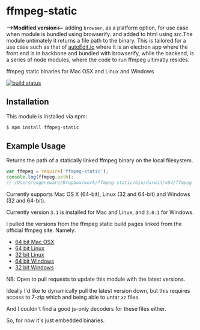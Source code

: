 # ffmpeg-static

**-->Modified version<--** adding `browser`, as a platform option, for use case when module is bundled using browserify. and added to html using src.The module untimately it returns a file path to the binary. This is tailored for a use case such as that of [autoEdit.io](http://autoEdit.io) where it is an electron app where the front end is in backbone and bundled with browserify, while the backend, is a series of node modules, where the code to run ffmpeg ultimatly resides. 

ffmpeg static binaries for Mac OSX and Linux and Windows

[![build status](https://secure.travis-ci.org/eugeneware/ffmpeg-static.png)](http://travis-ci.org/eugeneware/ffmpeg-static)

## Installation

This module is installed via npm:

``` bash
$ npm install ffmpeg-static
```

## Example Usage

Returns the path of a statically linked ffmpeg binary on the local filesystem.

``` js
var ffmpeg = require('ffmpeg-static');
console.log(ffmpeg.path);
// /Users/eugeneware/Dropbox/work/ffmpeg-static/bin/darwin/x64/ffmpeg
```

Currently supports Mac OS X (64-bit), Linux (32 and 64-bit) and Windows
(32 and 64-bit).

Currently version `3.1` is installed for Mac and Linux, and `3.0.1` for
Windows.

I pulled the versions from the ffmpeg static build pages linked from the
official ffmpeg site. Namely:

* [64 bit Mac OSX](https://evermeet.cx/ffmpeg/)
* [64 bit Linux](http://johnvansickle.com/ffmpeg/)
* [32 bit Linux](http://johnvansickle.com/ffmpeg/)
* [64 bit Windows](http://ffmpeg.zeranoe.com/builds/win64/static/)
* [32 bit Windows](http://ffmpeg.zeranoe.com/builds/win32/static/)

NB: Open to pull requests to update this module with the latest versions.

Ideally I'd like to dynamically pull the latest version down, but this requires
access to 7-zip which and being able to untar `xz` files.

And I couldn't find a good js-only decoders for these files either.

So, for now it's just embedded binaries.

